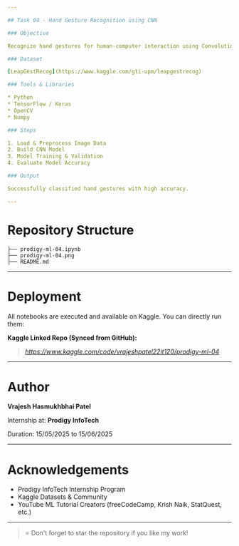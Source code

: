 ```yaml
---

## Task 04 - Hand Gesture Recognition using CNN

### Objective

Recognize hand gestures for human-computer interaction using Convolutional Neural Networks (CNN).

### Dataset

[LeapGestRecog](https://www.kaggle.com/gti-upm/leapgestrecog)

### Tools & Libraries

* Python
* TensorFlow / Keras
* OpenCV
* Numpy

### Steps

1. Load & Preprocess Image Data
2. Build CNN Model
3. Model Training & Validation
4. Evaluate Model Accuracy

### Output

Successfully classified hand gestures with high accuracy.

---
```


# Repository Structure 

```
├── prodigy-ml-04.ipynb
├── prodigy-ml-04.png
├── README.md 
```

---

# Deployment

All notebooks are executed and available on Kaggle. You can directly run them:

**Kaggle Linked Repo (Synced from GitHub):**

> *https://www.kaggle.com/code/vrajeshpatel22it120/prodigy-ml-04*

---

# Author

**Vrajesh Hasmukhbhai Patel**

Internship at: **Prodigy InfoTech**

Duration: 15/05/2025 to 15/06/2025

---

# Acknowledgements

* Prodigy InfoTech Internship Program
* Kaggle Datasets & Community
* YouTube ML Tutorial Creators (freeCodeCamp, Krish Naik, StatQuest, etc.)

---

> ⭐ Don't forget to star the repository if you like my work!
